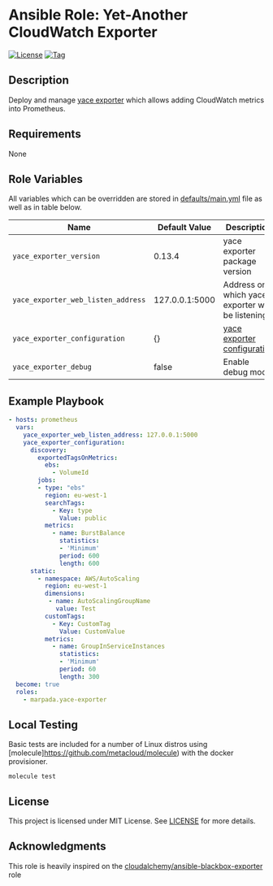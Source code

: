 # Ansible Role: Yet-Another CloudWatch Exporter

[![License](https://img.shields.io/badge/license-MIT%20License-brightgreen.svg)](https://opensource.org/licenses/MIT)
[![Tag](https://img.shields.io/github/tag/marpada/ansible-yace-exporter.svg)](https://github.com/marpada/ansible-yace-exporter/tags)
## Description

Deploy and manage [yace exporter](https://github.com/ivx/yet-another-cloudwatch-exporter) which allows adding CloudWatch metrics into Prometheus.

## Requirements

None

## Role Variables

All variables which can be overridden are stored in [defaults/main.yml](defaults/main.yml) file as well as in table below.

| Name           | Default Value | Description                        |
| -------------- | ------------- | -----------------------------------|
| `yace_exporter_version` | 0.13.4 | yace exporter package version |
| `yace_exporter_web_listen_address` | 127.0.0.1:5000 | Address on which yace exporter will be listening |
| `yace_exporter_configuration` | {} | [yace exporter configuration](https://github.com/ivx/yet-another-cloudwatch-exporter#configuration) |
| `yace_exporter_debug` | false | Enable debug mode |

## Example Playbook

```yaml
- hosts: prometheus
  vars:
    yace_exporter_web_listen_address: 127.0.0.1:5000
    yace_exporter_configuration:
      discovery:
        exportedTagsOnMetrics:
          ebs:
            - VolumeId
        jobs:
        - type: "ebs"
          region: eu-west-1
          searchTags:
            - Key: type
              Value: public
          metrics:
            - name: BurstBalance
              statistics:
              - 'Minimum'
              period: 600
              length: 600
      static:
        - namespace: AWS/AutoScaling
          region: eu-west-1
          dimensions:
           - name: AutoScalingGroupName
             value: Test
          customTags:
            - Key: CustomTag
              Value: CustomValue
          metrics:
            - name: GroupInServiceInstances
              statistics:
              - 'Minimum'
              period: 60
              length: 300
  become: true
  roles:
    - marpada.yace-exporter
```

## Local Testing

Basic tests are included for a number of Linux distros using [molecule]https://github.com/metacloud/molecule)  with the docker provisioner.

```
molecule test
```

## License

This project is licensed under MIT License. See [LICENSE](/LICENSE) for more details.


## Acknowledgments

This role is heavily inspired on the [cloudalchemy/ansible-blackbox-exporter](https://github.com/cloudalchemy/ansible-blackbox-exporter) role
